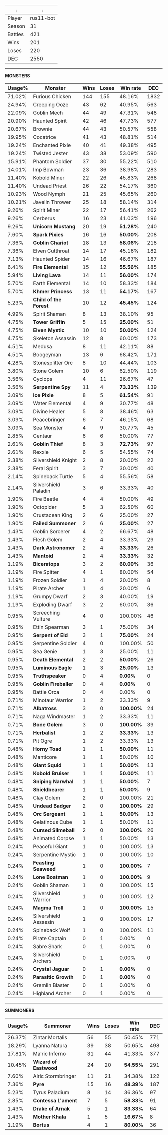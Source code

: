 .|.
|-|-
Player|rus11-bot
Season|31
Battles|421
Wins|201
Loses|220
DEC|2550

---
**MONSTERS**

Usage%|Monster|Wins|Loses|Win rate|DEC|
-|-|-|-|-|-|
71.02%|Furious Chicken|144|155|48.16%|1832|
24.94%|Creeping Ooze|43|62|40.95%|563|
22.09%|Goblin Mech|44|49|47.31%|548|
20.90%|Haunted Spirit|42|46|47.73%|577|
20.67%|Brownie|44|43|50.57%|558|
19.95%|Cocatrice|41|43|48.81%|514|
19.24%|Enchanted Pixie|40|41|49.38%|495|
19.24%|Twisted Jester|43|38|53.09%|590|
15.91%|Phantom Soldier|37|30|55.22%|510|
14.01%|Imp Bowman|23|36|38.98%|283|
11.40%|Kobold Miner|22|26|45.83%|268|
11.40%|Undead Priest|26|22|54.17%|360|
10.93%|Wood Nymph|21|25|45.65%|260|
10.21%|Javelin Thrower|25|18|58.14%|314|
9.26%|Spirit Miner|22|17|56.41%|262|
9.26%|Cerberus|16|23|41.03%|196|
9.26%|**Unicorn Mustang**|20|19|**51.28%**|240|
7.60%|**Spark Pixies**|16|16|**50.00%**|208|
7.36%|**Goblin Chariot**|18|13|**58.06%**|218|
7.36%|Elven Cutthroat|14|17|45.16%|182|
7.13%|Haunted Spider|14|16|46.67%|187|
6.41%|**Fire Elemental**|15|12|**55.56%**|185|
5.94%|**Living Lava**|14|11|**56.00%**|174|
5.70%|Earth Elemental|14|10|58.33%|184|
5.70%|**Khmer Princess**|13|11|**54.17%**|167|
5.23%|**Child of the Forest**|10|12|**45.45%**|124|
4.99%|Spirit Shaman|8|13|38.10%|95|
4.75%|**Tower Griffin**|5|15|**25.00%**|51|
4.75%|**Elven Mystic**|10|10|**50.00%**|124|
4.75%|Skeleton Assassin|12|8|60.00%|173|
4.51%|Medusa|8|11|42.11%|88|
4.51%|Boogeyman|13|6|68.42%|171|
4.28%|Stonesplitter Orc|8|10|44.44%|103|
3.80%|Stone Golem|10|6|62.50%|119|
3.56%|Cyclops|4|11|26.67%|47|
3.56%|**Serpentine Spy**|11|4|**73.33%**|139|
3.09%|**Ice Pixie**|8|5|**61.54%**|91|
3.09%|Water Elemental|4|9|30.77%|48|
3.09%|Divine Healer|5|8|38.46%|63|
3.09%|Peacebringer|6|7|46.15%|68|
3.09%|Sea Monster|4|9|30.77%|45|
2.85%|Centaur|6|6|50.00%|77|
2.61%|**Goblin Thief**|8|3|**72.73%**|97|
2.61%|Rexxie|6|5|54.55%|74|
2.38%|Silvershield Knight|2|8|20.00%|22|
2.38%|Feral Spirit|3|7|30.00%|40|
2.14%|Spineback Turtle|5|4|55.56%|58|
2.14%|Silvershield Paladin|3|6|33.33%|40|
1.90%|Fire Beetle|4|4|50.00%|49|
1.90%|Octopider|5|3|62.50%|60|
1.90%|Crustacean King|2|6|25.00%|27|
1.90%|**Failed Summoner**|2|6|**25.00%**|27|
1.43%|Goblin Sorcerer|4|2|66.67%|48|
1.43%|Flesh Golem|2|4|33.33%|29|
1.43%|**Dark Astronomer**|2|4|**33.33%**|26|
1.43%|**Mantoid**|2|4|**33.33%**|32|
1.19%|**Biceratops**|3|2|**60.00%**|36|
1.19%|Fire Spitter|4|1|80.00%|54|
1.19%|Frozen Soldier|1|4|20.00%|8|
1.19%|Pirate Archer|1|4|20.00%|6|
1.19%|Grumpy Dwarf|2|3|40.00%|19|
1.19%|Exploding Dwarf|3|2|60.00%|36|
0.95%|Screeching Vulture|4|0|100.00%|46|
0.95%|Ettin Spearman|3|1|75.00%|34|
0.95%|**Serpent of Eld**|3|1|**75.00%**|24|
0.95%|Serpentine Soldier|4|0|100.00%|50|
0.95%|Sea Genie|1|3|25.00%|11|
0.95%|**Death Elemental**|2|2|**50.00%**|26|
0.95%|**Luminous Eagle**|1|3|**25.00%**|13|
0.95%|**Truthspeaker**|0|4|**0.00%**|0|
0.95%|**Goblin Fireballer**|0|4|**0.00%**|0|
0.95%|Battle Orca|0|4|0.00%|0|
0.71%|Minotaur Warrior|1|2|33.33%|9|
0.71%|**Albatross**|3|0|**100.00%**|24|
0.71%|Naga Windmaster|1|2|33.33%|11|
0.71%|**Bone Golem**|3|0|**100.00%**|39|
0.71%|**Herbalist**|1|2|**33.33%**|13|
0.71%|Pit Ogre|1|2|33.33%|13|
0.48%|**Horny Toad**|1|1|**50.00%**|11|
0.48%|Manticore|1|1|50.00%|10|
0.48%|**Giant Squid**|1|1|**50.00%**|13|
0.48%|**Kobold Bruiser**|1|1|**50.00%**|11|
0.48%|**Sniping Narwhal**|1|1|**50.00%**|7|
0.48%|**Shieldbearer**|1|1|**50.00%**|9|
0.48%|Clay Golem|2|0|100.00%|21|
0.48%|**Undead Badger**|2|0|**100.00%**|29|
0.48%|**Orc Sergeant**|1|1|**50.00%**|13|
0.48%|Gelatinous Cube|1|1|50.00%|11|
0.48%|**Cursed Slimeball**|2|0|**100.00%**|26|
0.48%|Animated Corpse|1|1|50.00%|13|
0.24%|Peaceful Giant|1|0|100.00%|13|
0.24%|Serpentine Mystic|1|0|100.00%|10|
0.24%|**Feasting Seaweed**|1|0|**100.00%**|7|
0.24%|**Lone Boatman**|1|0|**100.00%**|9|
0.24%|Goblin Shaman|1|0|100.00%|15|
0.24%|Silvershield Warrior|1|0|100.00%|12|
0.24%|**Magma Troll**|1|0|**100.00%**|15|
0.24%|Silvershield Assassin|1|0|100.00%|17|
0.24%|Spineback Wolf|1|0|100.00%|11|
0.24%|Pirate Captain|0|1|0.00%|0|
0.24%|Sabre Shark|0|1|0.00%|0|
0.24%|Silvershield Archers|0|1|0.00%|0|
0.24%|**Crystal Jaguar**|0|1|**0.00%**|0|
0.24%|**Parasitic Growth**|0|1|**0.00%**|0|
0.24%|Gremlin Blaster|0|1|0.00%|0|
0.24%|Highland Archer|0|1|0.00%|0|

---
**SUMMONERS**

Usage%|Summoner|Wins|Loses|Win rate|DEC|
-|-|-|-|-|-|
26.37%|Zintar Mortalis|56|55|50.45%|771|
18.29%|Lyanna Natura|39|38|50.65%|498|
17.81%|Malric Inferno|31|44|41.33%|377|
10.45%|**Wizard of Eastwood**|24|20|**54.55%**|291|
7.60%|Alric Stormbringer|11|21|34.38%|122|
7.36%|**Pyre**|15|16|**48.39%**|187|
5.23%|Tyrus Paladium|8|14|36.36%|97|
2.85%|**Contessa L'ament**|7|5|**58.33%**|91|
1.43%|**Drake of Arnak**|5|1|**83.33%**|64|
1.43%|**Mother Khala**|1|5|**16.67%**|8|
1.19%|**Bortus**|4|1|**80.00%**|36|
